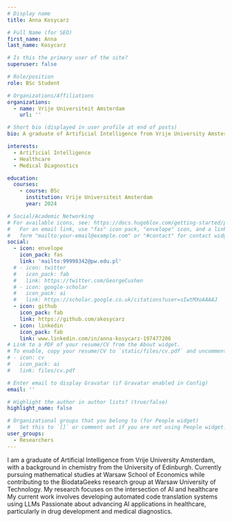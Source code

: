 ```yaml
---
# Display name
title: Anna Kosycarz

# Full Name (for SEO)
first_name: Anna
last_name: Kosycarz

# Is this the primary user of the site?
superuser: false

# Role/position
role: BSc Student

# Organizations/Affiliations
organizations:
  - name: Vrije Universiteit Amsterdam
    url: ''

# Short bio (displayed in user profile at end of posts)
bio: A graduate of Artificial Intelligence from Vrije University Amsterdam, currently contributing to the BiodataGeeks research group at Warsaw University of Technology, focusing on AI applications in healthcare through DNA and RNA analysis while pursuing mathematical studies at Warsaw School of Economics.

interests:
  - Artificial Intelligence
  - Healthcare
  - Medical Diagnostics

education:
  courses:
    - course: BSc
      institution: Vrije Universiteit Amsterdam
      year: 2024

# Social/Academic Networking
# For available icons, see: https://docs.hugoblox.com/getting-started/page-builder/#icons
#   For an email link, use "fas" icon pack, "envelope" icon, and a link in the
#   form "mailto:your-email@example.com" or "#contact" for contact widget.
social:
  - icon: envelope
    icon_pack: fas
    link: 'mailto:99998342@pw.edu.pl'
  # - icon: twitter
  #   icon_pack: fab
  #   link: https://twitter.com/GeorgeCushen
  # - icon: google-scholar
  #   icon_pack: ai
  #   link: https://scholar.google.co.uk/citations?user=sIwtMXoAAAAJ
  - icon: github
    icon_pack: fab
    link: https://github.com/akosycarz
  - icon: linkedin
    icon_pack: fab
    link: www.linkedin.com/in/anna-kosycarz-197477206
# Link to a PDF of your resume/CV from the About widget.
# To enable, copy your resume/CV to `static/files/cv.pdf` and uncomment the lines below.
# - icon: cv
#   icon_pack: ai
#   link: files/cv.pdf

# Enter email to display Gravatar (if Gravatar enabled in Config)
email: ''

# Highlight the author in author lists? (true/false)
highlight_name: false

# Organizational groups that you belong to (for People widget)
#   Set this to `[]` or comment out if you are not using People widget.
user_groups:
  - Researchers
---
```

I am a graduate of Artificial Intelligence from Vrije University Amsterdam, with a background in chemistry from the University of Edinburgh. Currently pursuing mathematical studies at Warsaw School of Economics while contributing to the BiodataGeeks research group at Warsaw University of Technology. My research focuses on the intersection of AI and healthcare My current work involves developing automated code translation systems using LLMs Passionate about advancing AI applications in healthcare, particularly in drug development and medical diagnostics.
